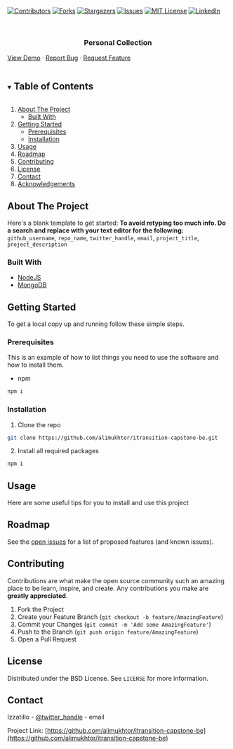 
 
<!--
*** Thanks for checking out the Best-README-Template. If you have a suggestion
*** that would make this better, please fork the repo and create a pull request
*** or simply open an issue with the tag "enhancement".
*** Thanks again! Now go create something AMAZING! :D
***
***
***
*** To avoid retyping too much info. Do a search and replace for the following:
*** github_username, repo_name, twitter_handle, email, project_title, project_description
-->



<!-- PROJECT SHIELDS -->
<!--
*** I'm using markdown "reference style" links for readability.
*** Reference links are enclosed in brackets [ ] instead of parentheses ( ).
*** See the bottom of this document for the declaration of the reference variables
*** for contributors-url, forks-url, etc. This is an optional, concise syntax you may use.
*** https://www.markdownguide.org/basic-syntax/#reference-style-links
-->
[![Contributors][contributors-shield]][contributors-url]
[![Forks][forks-shield]][forks-url]
[![Stargazers][stars-shield]][stars-url]
[![Issues][issues-shield]][issues-url]
[![MIT License][license-shield]][license-url]
[![LinkedIn][linkedin-shield]][linkedin-url]

<!-- <img src="https://github.com/alimukhtor/itransition-capstone-be/blob/main/strivebnb.jpg" width="1280" height="800"/> -->

<!-- PROJECT LOGO -->
<br />
<p align="center">
<a href="https://github.com/alimukhtor/itransition-capstone-be">
</a>

<h3 align="center">Personal Collection</h3>

<p align="center">

<a href="https://github.com/alimukhtor/itransition-capstone-be">View Demo</a>
·
<a href="https://github.com/alimukhtor/itransition-capstone-be/issues">Report Bug</a>
·
<a href="https://github.com/alimukhtor/itransition-capstone-be/issues">Request Feature</a>
</p>
</p>



<!-- TABLE OF CONTENTS -->
<details open="open">
<summary><h2 style="display: inline-block">Table of Contents</h2></summary>
<ol>
<li>
<a href="#about-the-project">About The Project</a>
<ul>
<li><a href="#built-with">Built With</a></li>
</ul>
</li>
<li>
<a href="#getting-started">Getting Started</a>
<ul>
<li><a href="#prerequisites">Prerequisites</a></li>
<li><a href="#installation">Installation</a></li>
</ul>
</li>
<li><a href="#usage">Usage</a></li>
<li><a href="#roadmap">Roadmap</a></li>
<li><a href="#contributing">Contributing</a></li>
<li><a href="#license">License</a></li>
<li><a href="#contact">Contact</a></li>
<li><a href="#acknowledgements">Acknowledgements</a></li>
</ol>
</details>



<!-- ABOUT THE PROJECT -->
## About The Project

Here's a blank template to get started:
**To avoid retyping too much info. Do a search and replace with your text editor for the following:**
`github_username`, `repo_name`, `twitter_handle`, `email`, `project_title`, `project_description`


### Built With

* [NodeJS](https://nodejs.dev/)
* [MongoDB](https://www.mongodb.com/)



<!-- GETTING STARTED -->
## Getting Started

To get a local copy up and running follow these simple steps.

### Prerequisites

This is an example of how to list things you need to use the software and how to install them.
* npm
```sh
npm i
```

### Installation

1. Clone the repo
```sh
git clone https://github.com/alimukhtor/itransition-capstone-be.git
```
2. Install all required packages
```sh
npm i
```



<!-- USAGE EXAMPLES -->
## Usage

Here are some useful tips for you to install and use this project

<!-- ROADMAP -->
## Roadmap

See the [open issues](https://github.com/alimukhtor/itransition-capstone-be/issues) for a list of proposed features (and known issues).



<!-- CONTRIBUTING -->
## Contributing

Contributions are what make the open source community such an amazing place to be learn, inspire, and create. Any contributions you make are **greatly appreciated**.

1. Fork the Project
2. Create your Feature Branch (`git checkout -b feature/AmazingFeature`)
3. Commit your Changes (`git commit -m 'Add some AmazingFeature'`)
4. Push to the Branch (`git push origin feature/AmazingFeature`)
5. Open a Pull Request



<!-- LICENSE -->
## License

Distributed under the BSD License. See `LICENSE` for more information.



<!-- CONTACT -->
## Contact

Izzatillo - [@twitter_handle](https://twitter.com/twitter_handle) - email

Project Link: [https://github.com/alimukhtor/itransition-capstone-be](https://github.com/alimukhtor/itransition-capstone-be)



<!-- MARKDOWN LINKS & IMAGES -->
<!-- https://www.markdownguide.org/basic-syntax/#reference-style-links -->
[contributors-shield]: https://img.shields.io/github/contributors/alimukhtor/itransition-capstone-be.svg?style=for-the-badge
[contributors-url]: https://github.com/alimukhtor/itransition-capstone-be/graphs/contributors
[forks-shield]: https://img.shields.io/github/forks/alimukhtor/itransition-capstone-be.svg?style=for-the-badge
[forks-url]: https://github.com/alimukhtor/itransition-capstone-be/members
[stars-shield]: https://img.shields.io/github/stars/alimukhtor/itransition-capstone-be.svg?style=for-the-badge
[stars-url]: https://github.com/alimukhtor/itransition-capstone-be/stargazers
[issues-shield]: https://img.shields.io/github/issues/alimukhtor/itransition-capstone-be.svg?style=for-the-badge
[issues-url]: https://github.com/alimukhtor/itransition-capstone-be/issues
[license-shield]: https://img.shields.io/github/license/alimukhtor/itransition-capstone-be.svg?style=for-the-badge
[license-url]: https://github.com/alimukhtor/Blog_Post/blob/master/LICENSE.txt
[linkedin-shield]: https://img.shields.io/badge/-LinkedIn-black.svg?style=for-the-badge&logo=linkedin&colorB=555
[linkedin-url]: https://github.com/alimukhtor/Blog_Post
